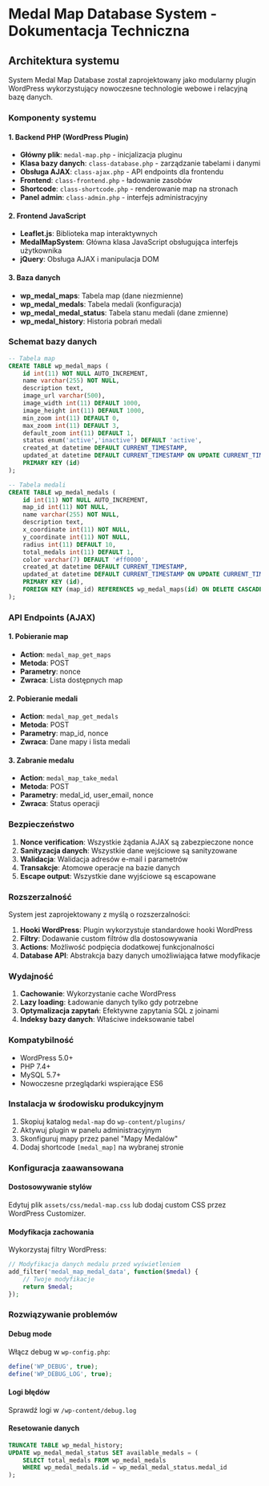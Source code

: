 # Medal Map Database System - Dokumentacja Techniczna

## Architektura systemu

System Medal Map Database został zaprojektowany jako modularny plugin WordPress wykorzystujący nowoczesne technologie webowe i relacyjną bazę danych.

### Komponenty systemu

#### 1. Backend PHP (WordPress Plugin)
- **Główny plik**: `medal-map.php` - inicjalizacja pluginu
- **Klasa bazy danych**: `class-database.php` - zarządzanie tabelami i danymi
- **Obsługa AJAX**: `class-ajax.php` - API endpoints dla frontendu
- **Frontend**: `class-frontend.php` - ładowanie zasobów
- **Shortcode**: `class-shortcode.php` - renderowanie map na stronach
- **Panel admin**: `class-admin.php` - interfejs administracyjny

#### 2. Frontend JavaScript
- **Leaflet.js**: Biblioteka map interaktywnych
- **MedalMapSystem**: Główna klasa JavaScript obsługująca interfejs użytkownika
- **jQuery**: Obsługa AJAX i manipulacja DOM

#### 3. Baza danych
- **wp_medal_maps**: Tabela map (dane niezmienne)
- **wp_medal_medals**: Tabela medali (konfiguracja)
- **wp_medal_medal_status**: Tabela stanu medali (dane zmienne)
- **wp_medal_history**: Historia pobrań medali

### Schemat bazy danych

```sql
-- Tabela map
CREATE TABLE wp_medal_maps (
    id int(11) NOT NULL AUTO_INCREMENT,
    name varchar(255) NOT NULL,
    description text,
    image_url varchar(500),
    image_width int(11) DEFAULT 1000,
    image_height int(11) DEFAULT 1000,
    min_zoom int(11) DEFAULT 0,
    max_zoom int(11) DEFAULT 3,
    default_zoom int(11) DEFAULT 1,
    status enum('active','inactive') DEFAULT 'active',
    created_at datetime DEFAULT CURRENT_TIMESTAMP,
    updated_at datetime DEFAULT CURRENT_TIMESTAMP ON UPDATE CURRENT_TIMESTAMP,
    PRIMARY KEY (id)
);

-- Tabela medali
CREATE TABLE wp_medal_medals (
    id int(11) NOT NULL AUTO_INCREMENT,
    map_id int(11) NOT NULL,
    name varchar(255) NOT NULL,
    description text,
    x_coordinate int(11) NOT NULL,
    y_coordinate int(11) NOT NULL,
    radius int(11) DEFAULT 10,
    total_medals int(11) DEFAULT 1,
    color varchar(7) DEFAULT '#ff0000',
    created_at datetime DEFAULT CURRENT_TIMESTAMP,
    updated_at datetime DEFAULT CURRENT_TIMESTAMP ON UPDATE CURRENT_TIMESTAMP,
    PRIMARY KEY (id),
    FOREIGN KEY (map_id) REFERENCES wp_medal_maps(id) ON DELETE CASCADE
);
```

### API Endpoints (AJAX)

#### 1. Pobieranie map
- **Action**: `medal_map_get_maps`
- **Metoda**: POST
- **Parametry**: nonce
- **Zwraca**: Lista dostępnych map

#### 2. Pobieranie medali
- **Action**: `medal_map_get_medals`
- **Metoda**: POST
- **Parametry**: map_id, nonce
- **Zwraca**: Dane mapy i lista medali

#### 3. Zabranie medalu
- **Action**: `medal_map_take_medal`
- **Metoda**: POST
- **Parametry**: medal_id, user_email, nonce
- **Zwraca**: Status operacji

### Bezpieczeństwo

1. **Nonce verification**: Wszystkie żądania AJAX są zabezpieczone nonce
2. **Sanityzacja danych**: Wszystkie dane wejściowe są sanityzowane
3. **Walidacja**: Walidacja adresów e-mail i parametrów
4. **Transakcje**: Atomowe operacje na bazie danych
5. **Escape output**: Wszystkie dane wyjściowe są escapowane

### Rozszerzalność

System jest zaprojektowany z myślą o rozszerzalności:

1. **Hooki WordPress**: Plugin wykorzystuje standardowe hooki WordPress
2. **Filtry**: Dodawanie custom filtrów dla dostosowywania
3. **Actions**: Możliwość podpięcia dodatkowej funkcjonalności
4. **Database API**: Abstrakcja bazy danych umożliwiająca łatwe modyfikacje

### Wydajność

1. **Cachowanie**: Wykorzystanie cache WordPress
2. **Lazy loading**: Ładowanie danych tylko gdy potrzebne
3. **Optymalizacja zapytań**: Efektywne zapytania SQL z joinami
4. **Indeksy bazy danych**: Właściwe indeksowanie tabel

### Kompatybilność

- WordPress 5.0+
- PHP 7.4+
- MySQL 5.7+
- Nowoczesne przeglądarki wspierające ES6

### Instalacja w środowisku produkcyjnym

1. Skopiuj katalog `medal-map` do `wp-content/plugins/`
2. Aktywuj plugin w panelu administracyjnym
3. Skonfiguruj mapy przez panel "Mapy Medalów"
4. Dodaj shortcode `[medal_map]` na wybranej stronie

### Konfiguracja zaawansowana

#### Dostosowywanie stylów
Edytuj plik `assets/css/medal-map.css` lub dodaj custom CSS przez WordPress Customizer.

#### Modyfikacja zachowania
Wykorzystaj filtry WordPress:

```php
// Modyfikacja danych medalu przed wyświetleniem
add_filter('medal_map_medal_data', function($medal) {
    // Twoje modyfikacje
    return $medal;
});
```

### Rozwiązywanie problemów

#### Debug mode
Włącz debug w `wp-config.php`:
```php
define('WP_DEBUG', true);
define('WP_DEBUG_LOG', true);
```

#### Logi błędów
Sprawdź logi w `/wp-content/debug.log`

#### Resetowanie danych
```sql
TRUNCATE TABLE wp_medal_history;
UPDATE wp_medal_medal_status SET available_medals = (
    SELECT total_medals FROM wp_medal_medals 
    WHERE wp_medal_medals.id = wp_medal_medal_status.medal_id
);
```

